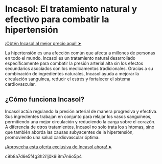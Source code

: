 # Incasol: El tratamiento natural y efectivo para combatir la hipertensión

[¡Obtén Incasol al mejor precio aquí! ➤](https://wecareblog.com/go/incasol)

La hipertensión es una afección común que afecta a millones de personas en todo el mundo. Incasol es un tratamiento natural desarrollado específicamente para combatir la presión arterial alta sin los efectos secundarios asociados con los medicamentos tradicionales. Gracias a su combinación de ingredientes naturales, Incasol ayuda a mejorar la circulación sanguínea, reducir el estrés y fortalecer el sistema cardiovascular.

## ¿Cómo funciona Incasol?

Incasol actúa regulando la presión arterial de manera progresiva y efectiva. Sus ingredientes trabajan en conjunto para relajar los vasos sanguíneos, permitiendo una mejor circulación y reduciendo la carga sobre el corazón. A diferencia de otros tratamientos, Incasol no solo trata los síntomas, sino que también aborda las causas subyacentes de la hipertensión, promoviendo una salud cardiovascular óptima.

[¡Aprovecha esta oferta exclusiva de Incasol ahora! ➤](https://wecareblog.com/go/incasol)

c9b8a7d6e5f4g3h2i1j0k9l8m7n6o5p4

